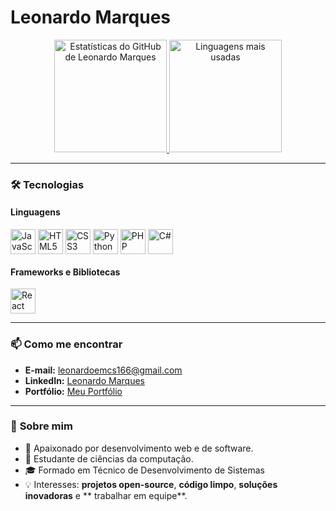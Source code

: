 # Leonardo Marques

<div align="center">
  <a href="https://github.com/LeonardoMarques7">
    <img height="180em" src="https://github-readme-stats.vercel.app/api?username=LeonardoMarques7&show_icons=true&theme=midnight-purple&include_all_commits=true&count_private=true" alt="Estatísticas do GitHub de Leonardo Marques"/>
    <img height="180em" src="https://github-readme-stats.vercel.app/api/top-langs/?username=LeonardoMarques7&layout=compact&langs_count=7&theme=midnight-purple" alt="Linguagens mais usadas"/>
  </a>
</div>

---

### 🛠️ **Tecnologias**

#### **Linguagens**
<div style="display: inline_block">
  <img align="center" alt="JavaScript" height="40" src="https://upload.wikimedia.org/wikipedia/commons/9/99/Unofficial_JavaScript_logo_2.svg" title="JavaScript">
  <img align="center" alt="HTML5" height="40" src="https://upload.wikimedia.org/wikipedia/commons/6/61/HTML5_logo_and_wordmark.svg" title="HTML5">
  <img align="center" alt="CSS3" height="40" src="https://cdn-icons-png.flaticon.com/512/5968/5968242.png" title="CSS3">
  <img align="center" alt="Python" height="40" src="https://upload.wikimedia.org/wikipedia/commons/c/c3/Python-logo-notext.svg" title="Python">
  <img align="center" alt="PHP" height="40" src="https://upload.wikimedia.org/wikipedia/commons/2/27/PHP-logo.svg" title="PHP">
  <img align="center" alt="C#" height="40" src="https://upload.wikimedia.org/wikipedia/commons/0/0d/C_Sharp_wordmark.svg" title="C#">
</div>

#### **Frameworks e Bibliotecas**
<div style="display: inline_block">
  <img align="center" alt="React" height="40" src="https://cdn.freebiesupply.com/logos/large/2x/react-1-logo-png-transparent.png" title="React.js">
</div>

---

### 📫 **Como me encontrar**
- **E-mail:** [leonardoemcs166@gmail.com](mailto:leonardoemcs166@gmail.com)  
- **LinkedIn:** [Leonardo Marques](https://www.linkedin.com/in/leonardo-emanuel-3695451a0/)  
- **Portfólio:** [Meu Portfólio](https://portfolio-react2.netlify.app)  

---

### 🌱 **Sobre mim**
- 🚀 Apaixonado por desenvolvimento web e de software.  
- 📖 Estudante de ciências da computação.
- 🎓 Formado em Técnico de Desenvolvimento de Sistemas  
- 💡 Interesses: **projetos open-source**, **código limpo**, **soluções inovadoras** e ** trabalhar em equipe**.  

